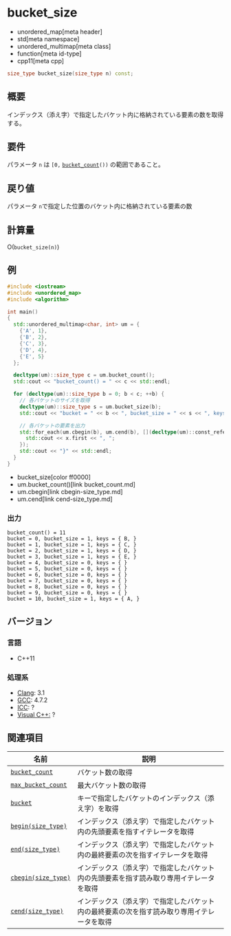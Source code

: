 # bucket_size
* unordered_map[meta header]
* std[meta namespace]
* unordered_multimap[meta class]
* function[meta id-type]
* cpp11[meta cpp]

```cpp
size_type bucket_size(size_type n) const;
```

## 概要
インデックス（添え字）で指定したバケット内に格納されている要素の数を取得する。


## 要件
パラメータ `n` は `[0,` [`bucket_count`](bucket_count.md)`())` の範囲であること。


## 戻り値
パラメータ `n`で指定した位置のバケット内に格納されている要素の数


## 計算量
O(`bucket_size(n)`)


## 例
```cpp example
#include <iostream>
#include <unordered_map>
#include <algorithm>

int main()
{
  std::unordered_multimap<char, int> um = {
    {'A', 1},
    {'B', 2},
    {'C', 3},
    {'D', 4},
    {'E', 5}
  };

  decltype(um)::size_type c = um.bucket_count();
  std::cout << "bucket_count() = " << c << std::endl;

  for (decltype(um)::size_type b = 0; b < c; ++b) {
    // 各バケットのサイズを取得
    decltype(um)::size_type s = um.bucket_size(b);
    std::cout << "bucket = " << b << ", bucket_size = " << s << ", keys = { ";

    // 各バケットの要素を出力
    std::for_each(um.cbegin(b), um.cend(b), [](decltype(um)::const_reference x) {
      std::cout << x.first << ", ";
    });
    std::cout << "}" << std::endl;
  }
}
```
* bucket_size[color ff0000]
* um.bucket_count()[link bucket_count.md]
* um.cbegin[link cbegin-size_type.md]
* um.cend[link cend-size_type.md]

### 出力
```
bucket_count() = 11
bucket = 0, bucket_size = 1, keys = { B, }
bucket = 1, bucket_size = 1, keys = { C, }
bucket = 2, bucket_size = 1, keys = { D, }
bucket = 3, bucket_size = 1, keys = { E, }
bucket = 4, bucket_size = 0, keys = { }
bucket = 5, bucket_size = 0, keys = { }
bucket = 6, bucket_size = 0, keys = { }
bucket = 7, bucket_size = 0, keys = { }
bucket = 8, bucket_size = 0, keys = { }
bucket = 9, bucket_size = 0, keys = { }
bucket = 10, bucket_size = 1, keys = { A, }
```

## バージョン
### 言語
- C++11

### 処理系
- [Clang](/implementation.md#clang): 3.1
- [GCC](/implementation.md#gcc): 4.7.2
- [ICC](/implementation.md#icc): ?
- [Visual C++:](/implementation.md#visual_cpp) ?

## 関連項目

| 名前                                         | 説明 |
|----------------------------------------------|------------------|
| [`bucket_count`](bucket_count.md)          | バケット数の取得 |
| [`max_bucket_count`](max_bucket_count.md)  | 最大バケット数の取得 |
| [`bucket`](bucket.md)                      | キーで指定したバケットのインデックス（添え字）を取得 |
| [`begin(size_type)`](begin-size_type.md)   | インデックス（添え字）で指定したバケット内の先頭要素を指すイテレータを取得 |
| [`end(size_type)`](end-size_type.md)       | インデックス（添え字）で指定したバケット内の最終要素の次を指すイテレータを取得 |
| [`cbegin(size_type)`](cbegin-size_type.md) | インデックス（添え字）で指定したバケット内の先頭要素を指す読み取り専用イテレータを取得 |
| [`cend(size_type)`](cend-size_type.md)     | インデックス（添え字）で指定したバケット内の最終要素の次を指す読み取り専用イテレータを取得 |

